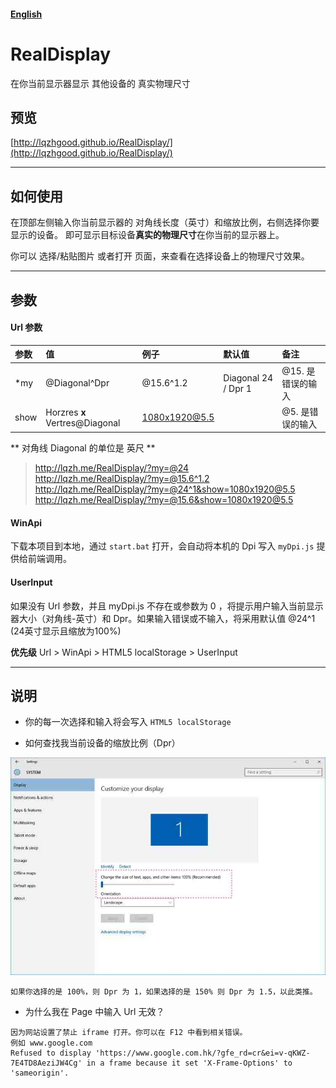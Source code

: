 ####   [English ](https://github.com/lqzhgood/RealDisplay/blob/master/README_EN.md)


# RealDisplay
在你当前显示器显示 其他设备的 真实物理尺寸

##  预览

[http://lqzhgood.github.io/RealDisplay/](http://lqzhgood.github.io/RealDisplay/)

----------------

## 如何使用

在顶部左侧输入你当前显示器的 对角线长度（英寸）和缩放比例，右侧选择你要显示的设备。
即可显示目标设备**真实的物理尺寸**在你当前的显示器上。

你可以 选择/粘贴图片 或者打开 页面，来查看在选择设备上的物理尺寸效果。

----------------

## 参数

#### Url 参数
| 参数       |    值                         | 例子          |默认值               | 备注    |
| :-------- | :-----------------------------|:-------------|:-------------------|:--------|
| *my       | @Diagonal^Dpr                 | @15.6^1.2    | Diagonal 24 / Dpr 1| @15. 是错误的输入|
| show      | Horzres **x** Vertres@Diagonal| 1080x1920@5.5|                    | @5. 是错误的输入|

** 对角线 Diagonal 的单位是 英尺 **


> http://lqzh.me/RealDisplay/?my=@24 <br/>
> http://lqzh.me/RealDisplay/?my=@15.6^1.2 <br/>
> http://lqzh.me/RealDisplay/?my=@24^1&show=1080x1920@5.5 <br/>
> http://lqzh.me/RealDisplay/?my=@15.6&show=1080x1920@5.5 <br/>


#### WinApi
下载本项目到本地，通过 `start.bat` 打开，会自动将本机的 Dpi 写入 `myDpi.js` 提供给前端调用。


#### UserInput
如果没有 Url 参数，并且 myDpi.js 不存在或参数为 0 ，将提示用户输入当前显示器大小（对角线-英寸）和 Dpr。如果输入错误或不输入，将采用默认值 @24^1 (24英寸显示且缩放为100%)


**优先级**
Url > WinApi > HTML5 localStorage > UserInput



----------------

## 说明

 - 你的每一次选择和输入将会写入 `HTML5 localStorage`

 - 如何查找我当前设备的缩放比例（Dpr）

![Aaron Swartz](https://github.com/lqzhgood/RealDisplay/blob/master/img/win10.jpg?raw=true)
```text
如果你选择的是 100%，则 Dpr 为 1，如果选择的是 150% 则 Dpr 为 1.5，以此类推。
```

- 为什么我在 Page 中输入 Url 无效？
``` text
因为网站设置了禁止 iframe 打开。你可以在 F12 中看到相关错误。
例如 www.google.com
Refused to display 'https://www.google.com.hk/?gfe_rd=cr&ei=v-qKWZ-7E4TD8AeziJW4Cg' in a frame because it set 'X-Frame-Options' to 'sameorigin'.
```
